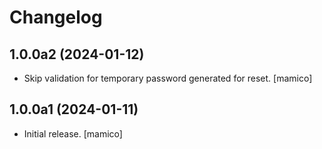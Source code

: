 # Changelog

## 1.0.0a2 (2024-01-12)


- Skip validation for temporary password generated for reset. [mamico]


## 1.0.0a1 (2024-01-11)

-   Initial release. [mamico]
